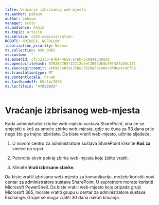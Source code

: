 ```yaml
---
title: Vraćanje izbrisanog web-mjesta
ms.author: pebaum
author: pebaum
manager: scotv
ms.audience: Admin
ms.topic: article
ms.service: o365-administration
ROBOTS: NOINDEX, NOFOLLOW
localization_priority: Normal
ms.collection: Adm_O365
ms.custom: ''
ms.assetid: cf7521c3-97b4-465a-97eb-6c0a41338a30
ms.openlocfilehash: 570284765f32212b4ef2062db5b70f427b28c121
ms.sourcegitcommit: c6692ce0fa1358ec3529e59ca0ecdfdea4cdc759
ms.translationtype: MT
ms.contentlocale: hr-HR
ms.lasthandoff: 09/14/2020
ms.locfileid: "47692035"
---
```

# <a name="restore-a-deleted-site"></a>Vraćanje izbrisanog web-mjesta

Kada administrator izbriše web-mjesto sustava SharePoint, ona će se smjestiti u koš za smeće zbirke web-mjesta, gdje se čuva za 93 dana prije nego što ga trajno izbrišete. Da biste vratili web-mjesto, učinite sljedeće:
  
1. U novom centru za administratore sustava SharePoint kliknite **Koš za** smeće na vrpci. 
    
2. Potvrdite okvir pokraj zbirke web-mjesta koju želite vratiti.
    
3. Kliknite **Vrati izbrisane stavke**.
    
Da biste vratili izbrisano web-mjesto za komunikaciju, možete koristiti novi centar za administratore sustava SharePoint. U suprotnom morate koristiti Microsoft PowerShell. Da biste vratili web-mjesto koje pripada grupi Microsoft 365, morate vratiti grupu u centar za administratore sustava Exchange. Grupe se mogu vratiti 30 dana nakon brisanja.
  

